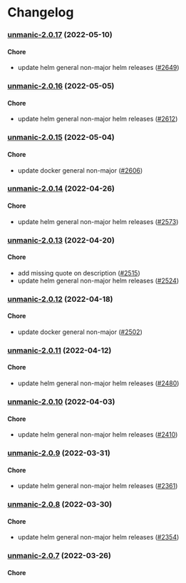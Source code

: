# Changelog<br>


<a name="unmanic-2.0.17"></a>
### [unmanic-2.0.17](https://github.com/truecharts/apps/compare/unmanic-2.0.16...unmanic-2.0.17) (2022-05-10)

#### Chore

* update helm general non-major helm releases ([#2649](https://github.com/truecharts/apps/issues/2649))



<a name="unmanic-2.0.16"></a>
### [unmanic-2.0.16](https://github.com/truecharts/apps/compare/unmanic-2.0.15...unmanic-2.0.16) (2022-05-05)

#### Chore

* update helm general non-major helm releases ([#2612](https://github.com/truecharts/apps/issues/2612))



<a name="unmanic-2.0.15"></a>
### [unmanic-2.0.15](https://github.com/truecharts/apps/compare/unmanic-2.0.14...unmanic-2.0.15) (2022-05-04)

#### Chore

* update docker general non-major ([#2606](https://github.com/truecharts/apps/issues/2606))



<a name="unmanic-2.0.14"></a>
### [unmanic-2.0.14](https://github.com/truecharts/apps/compare/unmanic-2.0.13...unmanic-2.0.14) (2022-04-26)

#### Chore

* update helm general non-major helm releases ([#2573](https://github.com/truecharts/apps/issues/2573))



<a name="unmanic-2.0.13"></a>
### [unmanic-2.0.13](https://github.com/truecharts/apps/compare/unmanic-2.0.12...unmanic-2.0.13) (2022-04-20)

#### Chore

* add missing quote on description ([#2515](https://github.com/truecharts/apps/issues/2515))
* update helm general non-major helm releases ([#2524](https://github.com/truecharts/apps/issues/2524))



<a name="unmanic-2.0.12"></a>
### [unmanic-2.0.12](https://github.com/truecharts/apps/compare/unmanic-2.0.11...unmanic-2.0.12) (2022-04-18)

#### Chore

* update docker general non-major ([#2502](https://github.com/truecharts/apps/issues/2502))



<a name="unmanic-2.0.11"></a>
### [unmanic-2.0.11](https://github.com/truecharts/apps/compare/unmanic-2.0.10...unmanic-2.0.11) (2022-04-12)

#### Chore

* update helm general non-major helm releases ([#2480](https://github.com/truecharts/apps/issues/2480))



<a name="unmanic-2.0.10"></a>
### [unmanic-2.0.10](https://github.com/truecharts/apps/compare/unmanic-2.0.9...unmanic-2.0.10) (2022-04-03)

#### Chore

* update helm general non-major helm releases ([#2410](https://github.com/truecharts/apps/issues/2410))



<a name="unmanic-2.0.9"></a>
### [unmanic-2.0.9](https://github.com/truecharts/apps/compare/unmanic-2.0.8...unmanic-2.0.9) (2022-03-31)

#### Chore

* update helm general non-major helm releases ([#2361](https://github.com/truecharts/apps/issues/2361))



<a name="unmanic-2.0.8"></a>
### [unmanic-2.0.8](https://github.com/truecharts/apps/compare/unmanic-2.0.7...unmanic-2.0.8) (2022-03-30)

#### Chore

* update helm general non-major helm releases ([#2354](https://github.com/truecharts/apps/issues/2354))



<a name="unmanic-2.0.7"></a>
### [unmanic-2.0.7](https://github.com/truecharts/apps/compare/unmanic-2.0.6...unmanic-2.0.7) (2022-03-26)

#### Chore

